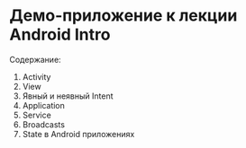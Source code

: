 # Демо-приложение к лекции Android Intro

Содержание:

1. Activity
2. View
3. Явный и неявный Intent
4. Application
5. Service
6. Broadcasts
7. State в Android приложениях
